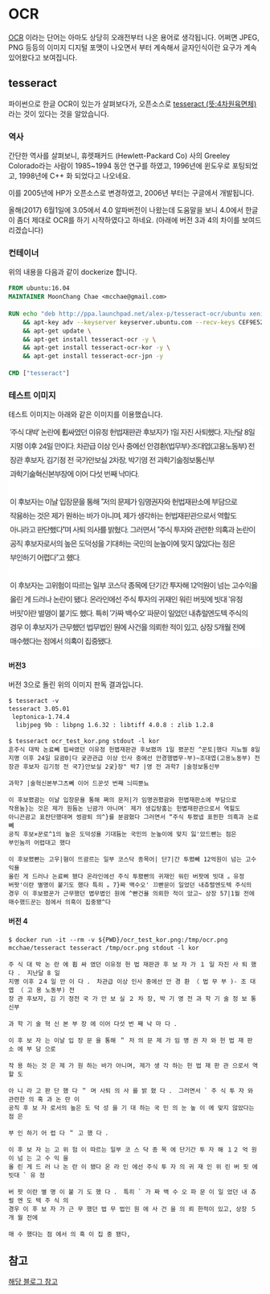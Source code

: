# OCR

[OCR](https://en.wikipedia.org/wiki/Optical_character_recognition) 이라는 단어는 아마도 상당히 오래전부터 나온 용어로 생각됩니다.
어쩌면 JPEG, PNG 등등의 이미지 디지털 포맷이 나오면서 부터 계속해서
글자인식이란 요구가 계속 있어왔다고 보여집니다.

## tesseract

파이썬으로 한글 OCR이 있는가 살펴보다가,
오픈소스로 [tesseract (뜻:4차원육면체)](https://en.wikipedia.org/wiki/Tesseract_(software)) 라는 것이 있다는 것을 알았습니다.

### 역사

간단한 역사를 살펴보니, 휴렛패커드 (Hewlett-Packard Co) 사의 Greeley Colorado라는 사람이
1985~1994 동안 연구를 하였고, 1996년에 윈도우로 포팅되었고, 1998년에 C++ 화 되었다고
나오네요.

이를 2005년에 HP가 오픈소스로 변경하였고, 2006년 부터는 구글에서 개발됩니다.

올해(2017) 6월1일에 3.05에서 4.0 알파버전이 나왔는데
도움말을 보니 4.0에서 한글이 좀더 제대로 OCR를 하기 시작하였다고 하네요.
(아래에 버전 3과 4의 차이를 보여드리겠습니다)

### 컨테이너
위의 내용을 다음과 같이 dockerize 합니다.

``` dockerfile
FROM ubuntu:16.04
MAINTAINER MoonChang Chae <mcchae@gmail.com>

RUN echo "deb http://ppa.launchpad.net/alex-p/tesseract-ocr/ubuntu xenial main\ndeb-src http://ppa.launchpad.net/alex-p/tesseract-ocr/ubuntu xenial main " >> /etc/apt/sources.list \
    && apt-key adv --keyserver keyserver.ubuntu.com --recv-keys CEF9E52D \
    && apt-get update \
    && apt-get install tesseract-ocr -y \
    && apt-get install tesseract-ocr-kor -y \
    && apt-get install tesseract-ocr-jpn -y

CMD ["tesseract"]
```

### 테스트 이미지

테스트 이미지는 아래와 같은 이미지를 이용했습니다.

![테스트이미지](ocr.png)

#### 버전3

버전 3으로 돌린 위의 이미지 판독 결과입니다.

```
$ tesseract -v
tesseract 3.05.01
 leptonica-1.74.4
  libjpeg 9b : libpng 1.6.32 : libtiff 4.0.8 : zlib 1.2.8

$ tesseract ocr_test_kor.png stdout -l kor
흔주식 대박 논료뻬 핍싸였던 이유정 헌볍재판관 후보폈까 1일 폈꾼진 ^꾼토|했다 지뇨찔 8일
지명 이후 24일 묘괌0|다 궂관관급 이상 인사 중에선 안경햄볍무-부)~조대엽(고용노동부) 전
장관 후보자 김기정 전 국7}안보실 2궂}장" 박7 |영 전 과학7 |술정보통신부

과학7 |술혁신본부그츠뻬 이어 드꾼섯 번째 늬띠뿐뇨

이 후보폈괌는 이날 입장문욜 통해 쪄의 문저|가 임명권폈괌와 헌볍재판소에 부담으로
작용눔}는 것은 제가 원듐논 닌괌가 아니며′ 제가 생깁탕훔는 헌볍재판관으로서 역힐도
아니끈괌고 표챤단했대며 썽괌퇴 의^}를 분괌혔다 그러면서 “주식 투폈넵 표뮌한 의흑과 논료뻬
공직 후보×꾼로^1의 높은 도덕성욜 기대듐눈 국민의 눈높이에 맞지 잃'았드빤는 점은
부인눔끼 어렵대고 했다

이 후보폈빤는 고우|혐이 뜨괌르는 일부 코스닥 종목어| 단7|간 투폈빼 12억원이 넘는 고수익욜
올린 게 드러나 논료삐 됐다 온라인에선 주식 투폈빤의 귀재인 워린 버팟에 빗대 。유정
버팟'이란 별명이 붙기도 했다 특히 。7}짜 백수오' 끄빤문이 일었던 내츄렬엔도텍 주식의
경우 이 후보폈꾼가 근무했던 볍무볍인 원에 ^빤건욜 의뢰한 적이 았고~ 상장 57|1월 전에
매수했드꾼는 점에서 의흑이 집중됐^다
```

#### 버전 4

```
$ docker run -it --rm -v ${PWD}/ocr_test_kor.png:/tmp/ocr.png mcchae/tesseract tesseract /tmp/ocr.png stdout -l kor

주 식 대 박 논 란 에 휩 싸 였던 이유정 헌 법 재판관 후 보 자 가 １ 일 자진 사 퇴 했 다 ． 지난달 8 일
지명 이후 ２4 일 만 이 다 ． 차관급 이상 인사 중에선 안 경 환 （ 법 무 부 )- 조 대 엽 （ 고 용 노동부) 전
장 관 후보자, 김 기 정전 국 가 안 보 실 ２ 차 장, 박 기 영 전 과 학 기 술 정 보 통 신부

과 학 기 술 혁 신 본 부 장 에 이어 다섯 번 째 낙 마 다 ．

이 후 보 자 는 이날 입 장 문 을 통해 ＂ 저 의 문 제 가 임 명 권 자 와 헌 법 재 판 소 에 부 담 으로

작 용 하는 것 은 제 가 원 하는 바가 아니며, 제가 생 각 하는 헌 법 재 판 관 으로서 역 할 도

아 니 라 고 판 단 했 다 ＂ 며 사퇴 의 사 를 밝 혔 다 ． 그러면서 ` 주 식 투 자 와 관련한 의 혹 과 논 란 이
공직 후 보 자 로서의 높은 도 덕 성 을 기 대 하는 국 민 의 눈 높 이 에 맞지 않았다는 점 은

부 인 하기 어 렵 다 ＂ 고 했 다 ．

이 후 보 자 는 고 위 험 이 따르는 일부 코 스 닥 종 목 에 단기간 투 자 해 １２ 억 원이 넘 는 고 수 익 을
올 린 게 드 러 나 논 란 이 됐다 온 라 인 에선 주식 투 자 의 귀 재 인 위 린 버 핏 에 빗대 ` 유 정

버 팟 이란 별 명 이 붙 기 도 했 다 ． 특히 ` 가 짜 백 수 오 파 문 이 일 었던 내 츄 럴 엔 도 텍 주 식 의
경우 이 후 보 자 가 근 무 했던 법 무 법인 원 에 사 건 을 의 뢰 한적이 있고, 상장 ５ 개 월 전에

매 수 했다는 점 에서 의 혹 이 집 중 됐다,
```

## 참고
[해당 블로그 참고](http://mcchae.egloos.com/11272572)
